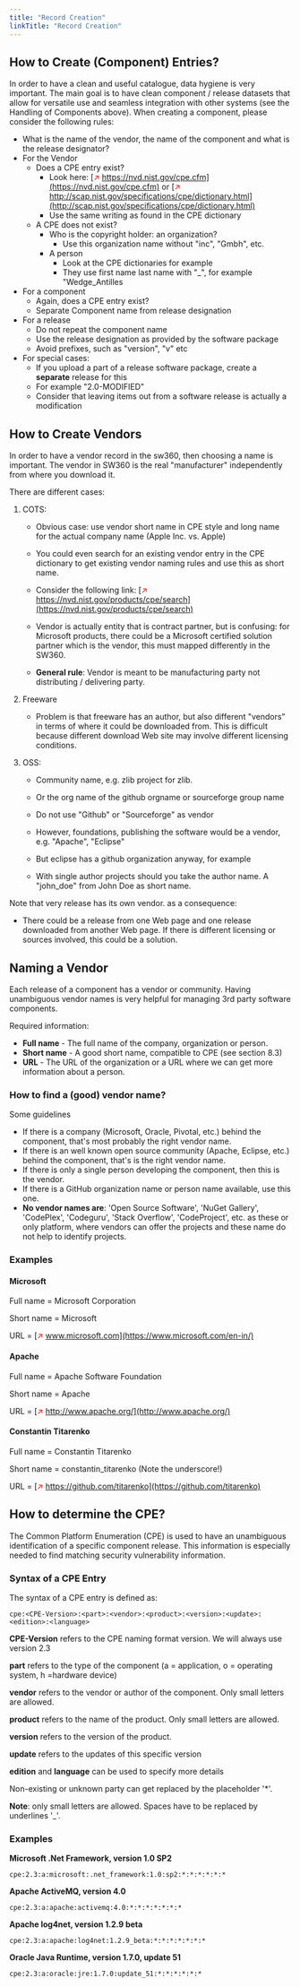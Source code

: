 ```yaml
---
title: "Record Creation"
linkTitle: "Record Creation"
---
```


## How to Create (Component) Entries?
In order to have a clean and useful catalogue, data hygiene is very important. The main goal is to have clean component / release datasets that allow for versatile use and seamless integration with other systems (see the Handling of Components above). When creating a component, please consider the following rules:

- What is the name of the vendor, the name of the component and what is the release designator?
- For the Vendor
    - Does a CPE entry exist?
        - Look here: [<span style="color:red">&#8599;</span> https://nvd.nist.gov/cpe.cfm](https://nvd.nist.gov/cpe.cfm) or [<span style="color:red">&#8599;</span> http://scap.nist.gov/specifications/cpe/dictionary.html](http://scap.nist.gov/specifications/cpe/dictionary.html)
        - Use the same writing as found in the CPE dictionary
    - A CPE does not exist?
        - Who is the copyright holder: an organization?
            - Use this organization name without "inc", "Gmbh", etc.
        - A person
            - Look at the CPE dictionaries for example
            - They use first name last name with "_", for example "Wedge_Antilles
- For a component
    - Again, does a CPE entry exist?
    - Separate Component name from release designation
- For a release
    - Do not repeat the component name
    - Use the release designation as provided by the software package
    - Avoid prefixes, such as "version", "v" etc
- For special cases:
    - If you upload a part of a release software package, create a **separate** release for this
    - For example "2.0-MODIFIED"
    - Consider that leaving items out from a software release is actually a modification

## How to Create Vendors
In order to have a vendor record in the sw360, then choosing a name is important. The vendor in SW360 is the real "manufacturer" independently from where you download it.

There are different cases:

1. COTS:

	- Obvious case: use vendor short name in CPE style and long name for the actual company name (Apple Inc. vs. Apple)

	- You could even search for an existing vendor entry in the CPE dictionary to get existing vendor naming rules and use this as short name.

	- Consider the following link: [<span style="color:red">&#8599;</span>  https://nvd.nist.gov/products/cpe/search](https://nvd.nist.gov/products/cpe/search)

	- Vendor is actually entity that is contract partner, but is confusing: for Microsoft products, there could be a Microsoft certified solution partner which is the vendor, this must mapped differently in the SW360.

	- **General rule**: Vendor is meant to be manufacturing party not distributing / delivering party.

2. Freeware

	- Problem is that freeware has an author, but also different "vendors" in terms of where it could be downloaded from. This is difficult because different download Web site may involve different licensing conditions.

3. OSS:

	- Community name, e.g. zlib project for zlib.

	- Or the org name of the github orgname or sourceforge group name

	- Do not use "Github" or "Sourceforge" as vendor

	- However, foundations, publishing the software would be a vendor, e.g. "Apache", "Eclipse"

	- But eclipse has a github organization anyway, for example

	- With single author projects should you take the author name. A "john_doe" from John Doe as short name.

Note that very release has its own vendor. as a consequence:

- There could be a release from one Web page and one release downloaded from another Web page. If there is different licensing or sources involved, this could be a solution.

## Naming a Vendor

Each release of a component has a vendor or community. Having unambiguous vendor names is very helpful for managing 3rd party software components.

Required information:

- **Full name** - The full name of the company, organization or person.
- **Short name** - A good short name, compatible to CPE (see section 8.3)
- **URL** - The URL of the organization or a URL where we can get more information about a person.

### How to find a (good) vendor name?

Some guidelines

- If there is a company (Microsoft, Oracle, Pivotal, etc.) behind the component, that's most probably the right vendor name.
- If there is an well known open source community (Apache, Eclipse, etc.) behind the component, that's is the right vendor name.
- If there is only a single person developing the component, then this is the vendor.
- If there is a GitHub organization name or person name available, use this one.
- **No vendor names are**: 'Open Source Software', 'NuGet Gallery', 'CodePlex', 'Codeguru', 'Stack Overflow', 'CodeProject', etc. as these or only platform, where vendors can offer the projects and these name do not help to identify projects.

### Examples

#### Microsoft

Full name = Microsoft Corporation

Short name = Microsoft

URL = [<span style="color:red">&#8599;</span> www.microsoft.com](https://www.microsoft.com/en-in/)

#### Apache

Full name = Apache Software Foundation

Short name = Apache

URL = [<span style="color:red">&#8599;</span> http://www.apache.org/](http://www.apache.org/)

#### Constantin Titarenko

Full name = Constantin Titarenko

Short name = constantin_titarenko (Note the underscore!)

URL = [<span style="color:red">&#8599;</span> https://github.com/titarenko](https://github.com/titarenko)

## How to determine the CPE?

The Common Platform Enumeration (CPE) is used to have an unambiguous identification of a specific component release. This information is especially needed to find matching security vulnerability information.

### Syntax of a CPE Entry

The syntax of a CPE entry is defined as:

`cpe:<CPE-Version>:<part>:<vendor>:<product>:<version>:<update>:<edition>:<language>`

**CPE-Version** refers to the CPE naming format version. We will always use version 2.3

**part** refers to the type of the component (a = application, o = operating system, h =hardware device)

**vendor** refers to the vendor or author of the component. Only small letters are allowed.

**product** refers to the name of the product. Only small letters are allowed.

**version** refers to the version of the product.

**update** refers to the updates of this specific version

**edition** and **language** can be used to specify more details


Non-existing or unknown party can get replaced by the placeholder '*'.


**Note**: only small letters are allowed. Spaces have to be replaced by underlines '_'.

### Examples

**Microsoft .Net Framework, version 1.0 SP2**

`cpe:2.3:a:microsoft:.net_framework:1.0:sp2:*:*:*:*:*:*`


**Apache ActiveMQ, version 4.0**

`cpe:2.3:a:apache:activemq:4.0:*:*:*:*:*:*:*`


**Apache log4net, version 1.2.9 beta**

`cpe:2.3:a:apache:log4net:1.2.9_beta:*:*:*:*:*:*:*`


**Oracle Java Runtime, version 1.7.0, update 51**

`cpe:2.3:a:oracle:jre:1.7.0:update_51:*:*:*:*:*:*`

